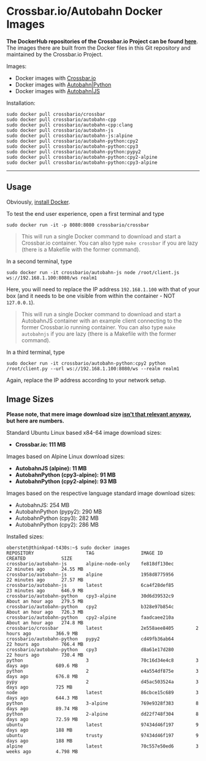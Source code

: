 # Crossbar.io/Autobahn Docker Images

**The DockerHub repositories of the Crossbar.io Project can be found [here](https://hub.docker.com/r/crossbario/)**. The images there are built from the Docker files in this Git repository and maintained by the Crossbar.io Project.

Images:

* Docker images with [Crossbar.io](https://hub.docker.com/r/crossbario/crossbar/tags/)
* Docker images with [Autobahn|Python](https://hub.docker.com/r/crossbario/autobahn-python/tags/)
* Docker images with [Autobahn|JS](https://hub.docker.com/r/crossbario/autobahn-js/tags/)

Installation:

```console
sudo docker pull crossbario/crossbar
sudo docker pull crossbario/autobahn-cpp
sudo docker pull crossbario/autobahn-cpp:clang
sudo docker pull crossbario/autobahn-js
sudo docker pull crossbario/autobahn-js:alpine
sudo docker pull crossbario/autobahn-python:cpy2
sudo docker pull crossbario/autobahn-python:cpy3
sudo docker pull crossbario/autobahn-python:pypy2
sudo docker pull crossbario/autobahn-python:cpy2-alpine
sudo docker pull crossbario/autobahn-python:cpy3-alpine
```

---

## Usage

Obviously, [install Docker](https://docs.docker.com/linux/).

To test the end user experience, open a first terminal and type

```console
sudo docker run -it -p 8080:8080 crossbario/crossbar
```

> This will run a single Docker command to download and start a Crossbar.io container. You can also type `make crossbar` if you are lazy (there is a Makefile with the former command).

In a second terminal, type

```console
sudo docker run -it crossbario/autobahn-js node /root/client.js ws://192.168.1.100:8080/ws realm1
```

Here, you will need to replace the IP address `192.168.1.100` with that of your box (and it needs to be one visible from within the container - NOT `127.0.0.1`).

> This will run a single Docker command to download and start a AutobahnJS container with an example client connecting to the former Crossbar.io running container. You can also type `make autobahnjs` if you are lazy (there is a Makefile with the former command).

In a third terminal, type

```console
sudo docker run -it crossbario/autobahn-python:cpy2 python /root/client.py --url ws://192.168.1.100:8080/ws --realm realm1
```

Again, replace the IP address according to your network setup.

## Image Sizes

**Please note, that mere image download size [isn't that relevant anyway](https://insights.ubuntu.com/2016/02/10/docker-alpine-ubuntu-and-you/), but here are numbers.**

Standard Ubuntu Linux based x84-64 image download sizes:

* **Crossbar.io: 111 MB**

Images based on Alpine Linux download sizes:

* **AutobahnJS (alpine): 11 MB**
* **AutobahnPython (cpy3-alpine): 91 MB**
* **AutobahnPython (cpy2-alpine): 93 MB**

Images based on  the respective language standard image download sizes:

* AutobahnJS: 254 MB
* AutobahnPython (pypy2): 290 MB
* AutobahnPython (cpy3): 282 MB
* AutobahnPython (cpy2): 286 MB

Installed sizes:

```console
oberstet@thinkpad-t430s:~$ sudo docker images
REPOSITORY                   TAG                 IMAGE ID            CREATED             SIZE
crossbario/autobahn-js       alpine-node-only    fe818df130ec        22 minutes ago      24.55 MB
crossbario/autobahn-js       alpine              1958d8775956        22 minutes ago      27.57 MB
crossbario/autobahn-js       latest              6ca4f28def85        23 minutes ago      646.9 MB
crossbario/autobahn-python   cpy3-alpine         30d6d39532c9        About an hour ago   279.5 MB
crossbario/autobahn-python   cpy2                b328e97b854c        About an hour ago   726.3 MB
crossbario/autobahn-python   cpy2-alpine         faadcaee210a        About an hour ago   274.8 MB
crossbario/crossbar          latest              2e558aee8405        2 hours ago         366.9 MB
crossbario/autobahn-python   pypy2               cd49fb36ab64        22 hours ago        766.4 MB
crossbario/autobahn-python   cpy3                d8a61e17d280        22 hours ago        730.4 MB
python                       3                   70c16d34e4c8        3 days ago          689.6 MB
python                       2                   e4a554df875e        3 days ago          676.8 MB
pypy                         2                   d45ac503524a        3 days ago          725 MB
node                         latest              86cbce15c689        3 days ago          644.3 MB
python                       3-alpine            769e9328f383        8 days ago          89.74 MB
python                       2-alpine            dd22f748f304        8 days ago          72.59 MB
ubuntu                       latest              97434d46f197        9 days ago          188 MB
ubuntu                       trusty              97434d46f197        9 days ago          188 MB
alpine                       latest              70c557e50ed6        3 weeks ago         4.798 MB
```
